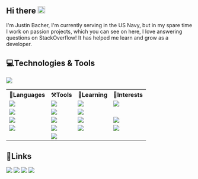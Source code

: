 <!--**Jabbey92/Jabbey92** is a ✨ _special_ ✨ repository because its `README.md` (this file) appears on your GitHub profile.-->

## Hi there <img src="https://media.giphy.com/media/hvRJCLFzcasrR4ia7z/giphy.gif" width="20px"></a>

I'm Justin Bacher, I'm currently serving in the US Navy, but in my spare time I work on passion projects, which you can see on here, I love answering questions on StackOverflow! It has helped me learn and grow as a developer.

## 💻Technologies & Tools
<table align="center">
    <tr>
        <th>📝Languages</th>
        <th>⚒️Tools</th>
        <th>📖Learning</th>
        <th>👀Interests</th>
    </tr>
    <tr>
        <td><a href="http://python.org/"><img src="https://img.shields.io/badge/Python-FFD43B?style=for-the-badge&logo=python&logoColor=blue" /></a></td>
        <td><img src="https://img.shields.io/badge/SQLite-07405E?style=for-the-badge&logo=sqlite&logoColor=white" />
        <td><img src="https://img.shields.io/badge/JavaScript-323330?style=for-the-badge&logo=javascript&logoColor=F7DF1E" /></td>
        <td><img src="https://img.shields.io/badge/Rust-black?style=for-the-badge&logo=rust&logoColor=#E57324" /></td>
    </tr>
    <tr>
        <td><a href="http://www.lua.org/"><img src="https://img.shields.io/badge/Lua-2C2D72?style=for-the-badge&logo=lua&logoColor=white" /></a></td>
        <td><img src="https://img.shields.io/badge/MongoDB-4EA94B?style=for-the-badge&logo=mongodb&logoColor=white" /></td>
        <img src="https://img.shields.io/badge/TypeScript-007ACC?style=for-the-badge&logo=typescript&logoColor=white" /></td>
        <td><img src="https://img.shields.io/badge/Go-00ADD8?style=for-the-badge&logo=go&logoColor=white" /></td>
    </tr>
    <tr>
        <td><img src="https://img.shields.io/badge/HTML5-E34F26?style=for-the-badge&logo=html5&logoColor=white" /></td>
        <td><img src="https://img.shields.io/badge/redis-%23DD0031.svg?&style=for-the-badge&logo=redis&logoColor=white" /></td>
        <td><img src="https://img.shields.io/badge/WebAssembly-654FF0?style=for-the-badge&logo=WebAssembly&logoColor=white" /></td>
        <td><img src="https://img.shields.io/badge/Haskell-5D4F85?style=for-the-badge&logo=haskell&logoColor=white" /></td>
    </tr>
    <tr>
        <td><img src="https://img.shields.io/badge/CSS3-1572B6?style=for-the-badge&logo=css3&logoColor=white" /></td>
        <td><img src="https://img.shields.io/badge/Microsoft%20SQL%20Server-CC2927?style=for-the-badge&logo=microsoft%20sql%20server&logoColor=white" /></td>
        <td><img src="https://img.shields.io/badge/Svelte-4A4A55?style=for-the-badge&logo=svelte&logoColor=FF3E00" /></td>
        <td><img src="https://img.shields.io/badge/Svelte-4A4A55?style=for-the-badge&logo=svelte&logoColor=FF3E00" /></td>
    </tr>
    <tr>
        <td></td>
        <td><img src="https://img.shields.io/badge/VSCode-0078D4?style=for-the-badge&logo=visual%20studio%20code&logoColor=white" /></td>
    </tr>
</table>

## 🔗Links
<a href="https://stackoverflow.com/users/225020/jab"><img src="https://img.shields.io/badge/Stack_Overflow-FE7A16?style=for-the-badge&logo=stack-overflow&logoColor=white" /></a>
<a href="https://www.linkedin.com/in/justin-bacher-1392b519/"><img src="https://img.shields.io/badge/LinkedIn-0077B5?style=for-the-badge&logo=linkedin&logoColor=white" /></a>
<a href="mailto: 92jbach@gmail.com"><img src="https://img.shields.io/badge/Gmail-D14836?style=for-the-badge&logo=gmail&logoColor=white" /></a>
<a href="discordapp.com/users/243934463615041536"><img src="https://img.shields.io/badge/Discord-5865F2?style=for-the-badge&logo=discord&logoColor=white" /></a>

<!--
Here are some ideas to get you started:

- 🔭 I’m currently working on ...
- 🌱 I’m currently learning ...
- 👯 I’m looking to collaborate on ...
- 🤔 I’m looking for help with ...
- 💬 Ask me about ...
- 📫 How to reach me: ...
- 😄 Pronouns: ...
- ⚡ Fun fact: ...
-->
